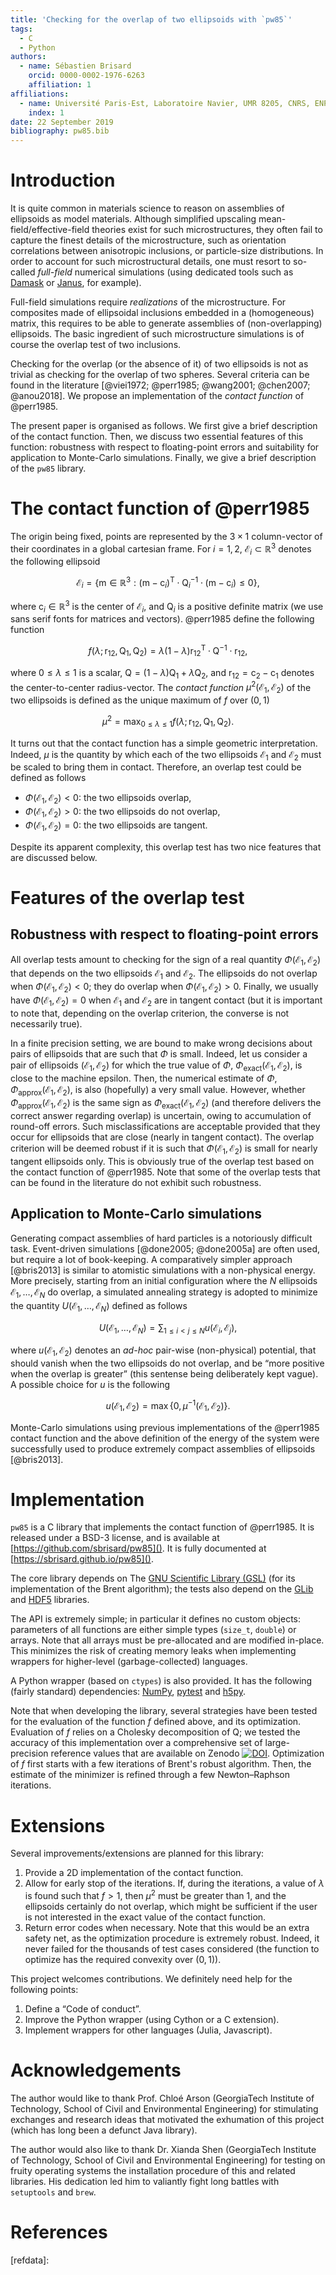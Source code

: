 ```yaml
---
title: 'Checking for the overlap of two ellipsoids with `pw85`'
tags:
  - C
  - Python
authors:
  - name: Sébastien Brisard
    orcid: 0000-0002-1976-6263
	affiliation: 1
affiliations:
  - name: Université Paris-Est, Laboratoire Navier, UMR 8205, CNRS, ENPC, IFSTTAR, F-77455 Marne-la-Vallée, France
    index: 1
date: 22 September 2019
bibliography: pw85.bib
---
```


# Introduction

It is quite common in materials science to reason on assemblies of ellipsoids as
model materials. Although simplified upscaling mean-field/effective-field
theories exist for such microstructures, they often fail to capture the finest
details of the microstructure, such as orientation correlations between
anisotropic inclusions, or particle-size distributions. In order to account for
such microstructural details, one must resort to so-called *full-field*
numerical simulations (using dedicated tools such as [Damask][damask] or
[Janus][janus], for example).

Full-field simulations require *realizations* of the microstructure. For
composites made of ellipsoidal inclusions embedded in a (homogeneous) matrix,
this requires to be able to generate assemblies of (non-overlapping)
ellipsoids. The basic ingredient of such microstructure simulations is of course
the overlap test of two inclusions.

Checking for the overlap (or the absence of it) of two ellipsoids is not as
trivial as checking for the overlap of two spheres. Several criteria can be
found in the literature [@viei1972; @perr1985; @wang2001; @chen2007;
@anou2018]. We propose an implementation of the *contact function* of @perr1985.

The present paper is organised as follows. We first give a brief description of
the contact function. Then, we discuss two essential features of this function:
robustness with respect to floating-point errors and suitability for application
to Monte-Carlo simulations. Finally, we give a brief description of the `pw85`
library.

# The contact function of @perr1985

The origin being fixed, points are represented by the $3\times 1$ column-vector
of their coordinates in a global cartesian frame. For $i=1, 2$, $\mathcal
E_i\subset\mathbb{R}^3$ denotes the following ellipsoid

$$\mathcal E_i
=\{\mathsf{m}\in\mathbb{R}^3:\bigl(\mathsf{m}-\mathsf{c}_i\bigr)^\mathsf{T}
\cdot\mathsf Q_i^{-1}\cdot\bigl(\mathsf{m}-\mathsf{c}_i\bigr)\leq 0\},$$

where $\mathsf c_i\in\mathbb{R}^3$ is the center of $\mathcal E_i$, and
$\mathsf{Q}_i$ is a positive definite matrix (we use sans serif fonts for
matrices and vectors). @perr1985 define the following function

$$f(\lambda; \mathsf{r}_{12}, \mathsf{Q}_1, \mathsf{Q}_2) =\lambda\bigl(1-\lambda\bigr)\mathsf{r}_{12}^\mathsf{T}\cdot\mathsf{Q}^{-1}\cdot\mathsf{r}_{12},$$

where $0\leq\lambda\leq 1$ is a scalar,
$\mathsf{Q}=\bigl(1-\lambda\bigr)\mathsf{Q}_1+\lambda\mathsf{Q}_2$, and
$\mathsf{r}_{12}=\mathsf{c}_2-\mathsf{c}_1$ denotes the center-to-center
radius-vector. The *contact function* $\mu^2(\mathcal{E}_1, \mathcal{E}_2)$ of
the two ellipsoids is defined as the unique maximum of $f$ over $(0, 1)$

$$\mu^2=\max_{0\leq\lambda\leq 1}f(\lambda; \mathsf{r}_{12}, \mathsf{Q}_1,
\mathsf{Q}_2).$$

It turns out that the contact function has a simple geometric
interpretation. Indeed, $\mu$ is the quantity by which each of the two
ellipsoids $\mathcal{E}_1$ and $\mathcal{E}_2$ must be scaled to bring them in
contact. Therefore, an overlap test could be defined as follows

- $\Phi(\mathcal{E}_1, \mathcal{E}_2) < 0$: the two ellipsoids overlap,
- $\Phi(\mathcal{E}_1, \mathcal{E}_2) > 0$: the two ellipsoids do not overlap,
- $\Phi(\mathcal{E}_1, \mathcal{E}_2) = 0$: the two ellipsoids are tangent.

Despite its apparent complexity, this overlap test has two nice features that
are discussed below.

# Features of the overlap test

## Robustness with respect to floating-point errors

All overlap tests amount to checking for the sign of a real quantity
$\Phi(\mathcal E_1, \mathcal E_2)$ that depends on the two ellipsoids $\mathcal
E_1$ and $\mathcal E_2$. The ellipsoids do not overlap when $\Phi(\mathcal E_1,
\mathcal E_2)<0$; they do overlap when $\Phi(\mathcal E_1, \mathcal
E_2)>0$. Finally, we usually have $\Phi(\mathcal E_1, \mathcal E_2)=0$ when
$\mathcal E_1$ and $\mathcal E_2$ are in tangent contact (but it is important to
note that, depending on the overlap criterion, the converse is not necessarily
true).

In a finite precision setting, we are bound to make wrong decisions about pairs
of ellipsoids that are such that $\Phi$ is small. Indeed, let us consider a pair
of ellipsoids $(\mathcal E_1, \mathcal E_2)$ for which the true value of $\Phi$,
$\Phi_\text{exact}(\mathcal E_1, \mathcal E_2)$, is close to the machine
epsilon. Then, the numerical estimate of $\Phi$, $\Phi_\text{approx}(\mathcal
E_1, \mathcal E_2)$, is also (hopefully) a very small value. However, whether
$\Phi_\text{approx}(\mathcal E_1, \mathcal E_2)$ is the same sign as
$\Phi_\text{exact}(\mathcal E_1, \mathcal E_2)$ (and therefore delivers the
correct answer regarding overlap) is uncertain, owing to accumulation of
round-off errors. Such misclassifications are acceptable provided that they
occur for ellipsoids that are close (nearly in tangent contact). The overlap
criterion will be deemed robust if it is such that $\Phi(\mathcal E_1, \mathcal
E_2)$ is small for nearly tangent ellipsoids only. This is obviously true of the
overlap test based on the contact function of @perr1985. Note that some of the
overlap tests that can be found in the literature do not exhibit such
robustness.

## Application to Monte-Carlo simulations

Generating compact assemblies of hard particles is a notoriously difficult
task. Event-driven simulations [@done2005; @done2005a] are often used, but
require a lot of book-keeping. A comparatively simpler approach [@bris2013] is
similar to atomistic simulations with a non-physical energy. More precisely,
starting from an initial configuration where the $N$ ellipsoids $\mathcal{E}_1,
\ldots, \mathcal{E}_N$ do overlap, a simulated annealing strategy is adopted to
minimize the quantity $U(\mathcal{E}_1,\ldots,\mathcal{E}_N)$ defined as follows

$$U(\mathcal{E}_1,\ldots,\mathcal{E}_N)=\sum_{1\leq i<j\leq N}u(\mathcal{E}_i,
\mathcal{E}_j),$$

where $u(\mathcal{E}_1, \mathcal{E}_2)$ denotes an *ad-hoc* pair-wise
(non-physical) potential, that should vanish when the two ellipsoids do not
overlap, and be “more positive when the overlap is greater” (this sentense being
deliberately kept vague). A possible choice for $u$ is the following

$$u(\mathcal{E}_1, \mathcal{E}_2)=\max\{0, \mu^{-1}(\mathcal{E}_1,
\mathcal{E}_2)\}.$$

Monte-Carlo simulations using previous implementations of the @perr1985 contact
function and the above definition of the energy of the system were successfully
used to produce extremely compact assemblies of ellipsoids [@bris2013].

# Implementation

`pw85` is a C library that implements the contact function of @perr1985. It is
released under a BSD-3 license, and is available at
[https://github.com/sbrisard/pw85](). It is fully documented at
[https://sbrisard.github.io/pw85]().

The core library depends on The [GNU Scientific Library
(GSL)](https://www.gnu.org/software/gsl/) (for its implementation of the Brent
algorithm); the tests also depend on the
[GLib](https://developer.gnome.org/glib/) and
[HDF5](https://portal.hdfgroup.org/) libraries.

The API is extremely simple; in particular it defines no custom objects:
parameters of all functions are either simple types (`size_t`, `double`) or
arrays. Note that all arrays must be pre-allocated and are modified
in-place. This minimizes the risk of creating memory leaks when implementing
wrappers for higher-level (garbage-collected) languages.

A Python wrapper (based on `ctypes`) is also provided. It has the following
(fairly standard) dependencies: [NumPy](https://numpy.org/),
[pytest](https://pytest.org/) and [h5py](https://www.h5py.org/).

Note that when developing the library, several strategies have been tested for
the evaluation of the function $f$ defined above, and its
optimization. Evaluation of $f$ relies on a Cholesky decomposition of
$\mathsf{Q}$; we tested the accuracy of this implementation over a comprehensive
set of large-precision reference values that are available on Zenodo
[![DOI](https://zenodo.org/badge/DOI/10.5281/zenodo.3323683.svg)](https://doi.org/10.5281/zenodo.3323683). Optimization
of $f$ first starts with a few iterations of Brent's robust algorithm. Then, the
estimate of the minimizer is refined through a few Newton–Raphson iterations.

# Extensions

Several improvements/extensions are planned for this library:

1. Provide a 2D implementation of the contact function.
2. Allow for early stop of the iterations. If, during the iterations, a value of
   $\lambda$ is found such that $f > 1$, then $\mu^2$ must be greater than 1,
   and the ellipsoids certainly do not overlap, which might be sufficient if the
   user is not interested in the exact value of the contact function.
3. Return error codes when necessary. Note that this would be an extra safety
   net, as the optimization procedure is extremely robust. Indeed, it never
   failed for the thousands of test cases considered (the function to optimize
   has the required convexity over $(0, 1)$).

This project welcomes contributions. We definitely need help for the following
points:

1. Define a “Code of conduct”.
2. Improve the Python wrapper (using Cython or a C extension).
3. Implement wrappers for other languages (Julia, Javascript).

# Acknowledgements

The author would like to thank Prof. Chloé Arson (GeorgiaTech Institute of
Technology, School of Civil and Environmental Engineering) for stimulating
exchanges and research ideas that motivated the exhumation of this project
(which has long been a defunct Java library).

The author would also like to thank Dr. Xianda Shen (GeorgiaTech Institute of
Technology, School of Civil and Environmental Engineering) for testing on fruity
operating systems the installation procedure of this and related libraries. His
dedication led him to valiantly fight long battles with `setuptools` and `brew`.

# References

[damask]: https://damask.mpie.de/ "DAMASK — the Düsseldorf Advanced Material Simulation Kit"
[janus]: https://github.com/sbrisard/janus "Janus"
[refdata]:

<!-- Local Variables: -->
<!-- compile-command: "pandoc -s --filter pandoc-citeproc --mathjax -o pw85.html pw85.md" -->
<!-- fill-column: 80 -->
<!-- End: -->
